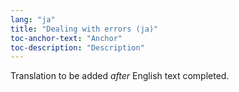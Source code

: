 ```yaml
---
lang: "ja"
title: "Dealing with errors (ja)"
toc-anchor-text: "Anchor"
toc-description: "Description"
---
```

Translation to be added _after_ English text completed.
